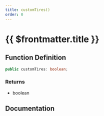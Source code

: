 ```yaml
---
title: customTires()
order: 0
---
```


# {{ $frontmatter.title }}

<!--@include: ./customTires_partial_header.md-->

## Function Definition

```ts
public customTires: boolean;
```

### Returns

* boolean

## Documentation

<!--@include: ./customTires_partial_footer.md-->
